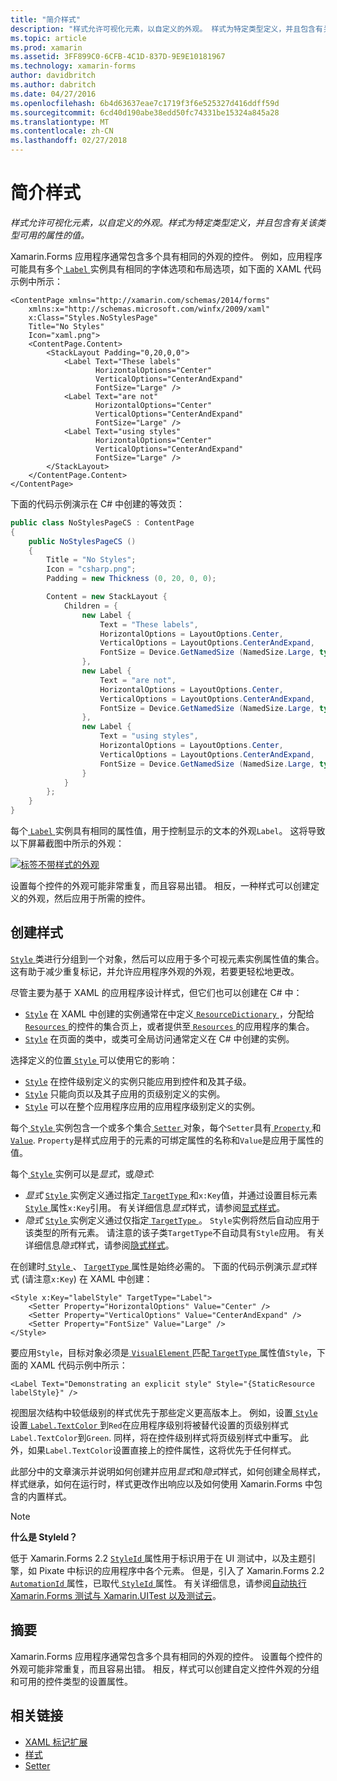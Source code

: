 ```yaml
---
title: "简介样式"
description: "样式允许可视化元素，以自定义的外观。 样式为特定类型定义，并且包含有关该类型可用的属性的值。"
ms.topic: article
ms.prod: xamarin
ms.assetid: 3FF899C0-6CFB-4C1D-837D-9E9E10181967
ms.technology: xamarin-forms
author: davidbritch
ms.author: dabritch
ms.date: 04/27/2016
ms.openlocfilehash: 6b4d63637eae7c1719f3f6e525327d416ddff59d
ms.sourcegitcommit: 6cd40d190abe38edd50fc74331be15324a845a28
ms.translationtype: MT
ms.contentlocale: zh-CN
ms.lasthandoff: 02/27/2018
---
```

# <a name="introduction-to-styles"></a>简介样式

_样式允许可视化元素，以自定义的外观。样式为特定类型定义，并且包含有关该类型可用的属性的值。_

Xamarin.Forms 应用程序通常包含多个具有相同的外观的控件。 例如，应用程序可能具有多个[ `Label` ](https://developer.xamarin.com/api/type/Xamarin.Forms.Label/)实例具有相同的字体选项和布局选项，如下面的 XAML 代码示例中所示：

```xaml
<ContentPage xmlns="http://xamarin.com/schemas/2014/forms"
    xmlns:x="http://schemas.microsoft.com/winfx/2009/xaml"
    x:Class="Styles.NoStylesPage"
    Title="No Styles"
    Icon="xaml.png">
    <ContentPage.Content>
        <StackLayout Padding="0,20,0,0">
            <Label Text="These labels"
                   HorizontalOptions="Center"
                   VerticalOptions="CenterAndExpand"
                   FontSize="Large" />
            <Label Text="are not"
                   HorizontalOptions="Center"
                   VerticalOptions="CenterAndExpand"
                   FontSize="Large" />
            <Label Text="using styles"
                   HorizontalOptions="Center"
                   VerticalOptions="CenterAndExpand"
                   FontSize="Large" />
        </StackLayout>
    </ContentPage.Content>
</ContentPage>
```

下面的代码示例演示在 C# 中创建的等效页：

```csharp
public class NoStylesPageCS : ContentPage
{
    public NoStylesPageCS ()
    {
        Title = "No Styles";
        Icon = "csharp.png";
        Padding = new Thickness (0, 20, 0, 0);

        Content = new StackLayout {
            Children = {
                new Label {
                    Text = "These labels",
                    HorizontalOptions = LayoutOptions.Center,
                    VerticalOptions = LayoutOptions.CenterAndExpand,
                    FontSize = Device.GetNamedSize (NamedSize.Large, typeof(Label))
                },
                new Label {
                    Text = "are not",
                    HorizontalOptions = LayoutOptions.Center,
                    VerticalOptions = LayoutOptions.CenterAndExpand,
                    FontSize = Device.GetNamedSize (NamedSize.Large, typeof(Label))
                },
                new Label {
                    Text = "using styles",
                    HorizontalOptions = LayoutOptions.Center,
                    VerticalOptions = LayoutOptions.CenterAndExpand,
                    FontSize = Device.GetNamedSize (NamedSize.Large, typeof(Label))
                }
            }
        };
    }
}
```

每个[ `Label` ](https://developer.xamarin.com/api/type/Xamarin.Forms.Label/)实例具有相同的属性值，用于控制显示的文本的外观`Label`。 这将导致以下屏幕截图中所示的外观：

[![](introduction-images/no-styles.png "标签不带样式的外观")](introduction-images/no-styles-large.png "标签不带样式的外观")

设置每个控件的外观可能非常重复，而且容易出错。 相反，一种样式可以创建定义的外观，然后应用于所需的控件。

## <a name="creating-a-style"></a>创建样式

[ `Style` ](https://developer.xamarin.com/api/type/Xamarin.Forms.Style/)类进行分组到一个对象，然后可以应用于多个可视元素实例属性值的集合。 这有助于减少重复标记，并允许应用程序外观的外观，若要更轻松地更改。

尽管主要为基于 XAML 的应用程序设计样式，但它们也可以创建在 C# 中：

- [`Style`](https://developer.xamarin.com/api/type/Xamarin.Forms.Style/) 在 XAML 中创建的实例通常在中定义[ `ResourceDictionary` ](https://developer.xamarin.com/api/type/Xamarin.Forms.ResourceDictionary/) ，分配给[ `Resources` ](https://developer.xamarin.com/api/property/Xamarin.Forms.VisualElement.Resources/)的控件的集合页上，或者提供至[ `Resources` ](https://developer.xamarin.com/api/property/Xamarin.Forms.Application.Resources/)的应用程序的集合。
- [`Style`](https://developer.xamarin.com/api/type/Xamarin.Forms.Style/) 在页面的类中，或类可全局访问通常定义在 C# 中创建的实例。

选择定义的位置[ `Style` ](https://developer.xamarin.com/api/type/Xamarin.Forms.Style/)可以使用它的影响：

- [`Style`](https://developer.xamarin.com/api/type/Xamarin.Forms.Style/) 在控件级别定义的实例只能应用到控件和及其子级。
- [`Style`](https://developer.xamarin.com/api/type/Xamarin.Forms.Style/) 只能向页以及其子应用的页级别定义的实例。
- [`Style`](https://developer.xamarin.com/api/type/Xamarin.Forms.Style/) 可以在整个应用程序应用的应用程序级别定义的实例。

每个[ `Style` ](https://developer.xamarin.com/api/type/Xamarin.Forms.Style/)实例包含一个或多个集合[ `Setter` ](https://developer.xamarin.com/api/type/Xamarin.Forms.Setter/)对象，每个`Setter`具有[ `Property` ](https://developer.xamarin.com/api/property/Xamarin.Forms.Setter.Property/)和[`Value`](https://developer.xamarin.com/api/property/Xamarin.Forms.Setter.Value/). `Property`是样式应用于的元素的可绑定属性的名称和`Value`是应用于属性的值。

每个[ `Style` ](https://developer.xamarin.com/api/type/Xamarin.Forms.Style/)实例可以是*显式*，或*隐式*:

- *显式* [ `Style` ](https://developer.xamarin.com/api/type/Xamarin.Forms.Style/)实例定义通过指定[ `TargetType` ](https://developer.xamarin.com/api/property/Xamarin.Forms.Style.TargetType/)和`x:Key`值，并通过设置目标元素[`Style` ](https://developer.xamarin.com/api/property/Xamarin.Forms.VisualElement.Style/)属性`x:Key`引用。 有关详细信息*显式*样式，请参阅[显式样式](~/xamarin-forms/user-interface/styles/explicit.md)。
- *隐式* [ `Style` ](https://developer.xamarin.com/api/type/Xamarin.Forms.Style/)实例定义通过仅指定[ `TargetType` ](https://developer.xamarin.com/api/property/Xamarin.Forms.Style.TargetType/)。 `Style`实例将然后自动应用于该类型的所有元素。 请注意的该子类`TargetType`不自动具有`Style`应用。 有关详细信息*隐式*样式，请参阅[隐式样式](~/xamarin-forms/user-interface/styles/implicit.md)。

在创建时[ `Style` ](https://developer.xamarin.com/api/type/Xamarin.Forms.Style/)、 [ `TargetType` ](https://developer.xamarin.com/api/property/Xamarin.Forms.Style.TargetType/)属性是始终必需的。 下面的代码示例演示*显式*样式 (请注意`x:Key`) 在 XAML 中创建：

```xaml
<Style x:Key="labelStyle" TargetType="Label">
    <Setter Property="HorizontalOptions" Value="Center" />
    <Setter Property="VerticalOptions" Value="CenterAndExpand" />
    <Setter Property="FontSize" Value="Large" />
</Style>
```

要应用`Style`，目标对象必须是[ `VisualElement` ](https://developer.xamarin.com/api/type/Xamarin.Forms.VisualElement/)匹配[ `TargetType` ](https://developer.xamarin.com/api/property/Xamarin.Forms.Style.TargetType/)属性值`Style`，下面的 XAML 代码示例中所示：

```xaml
<Label Text="Demonstrating an explicit style" Style="{StaticResource labelStyle}" />
```

视图层次结构中较低级别的样式优先于那些定义更高版本上。 例如，设置[ `Style` ](https://developer.xamarin.com/api/type/Xamarin.Forms.Style/)设置[ `Label.TextColor` ](https://developer.xamarin.com/api/property/Xamarin.Forms.Label.TextColor/)到`Red`在应用程序级别将被替代设置的页级别样式`Label.TextColor`到`Green`. 同样，将在控件级别样式将页级别样式中重写。 此外，如果`Label.TextColor`设置直接上的控件属性，这将优先于任何样式。

此部分中的文章演示并说明如何创建并应用*显式*和*隐式*样式，如何创建全局样式，样式继承，如何在运行时，样式更改作出响应以及如何使用 Xamarin.Forms 中包含的内置样式。

> [!NOTE]
> **什么是 StyleId？**
>
> 低于 Xamarin.Forms 2.2 [ `StyleId` ](https://developer.xamarin.com/api/property/Xamarin.Forms.Element.StyleId/)属性用于标识用于在 UI 测试中，以及主题引擎，如 Pixate 中标识的应用程序中各个元素。 但是，引入了 Xamarin.Forms 2.2 [ `AutomationId` ](https://developer.xamarin.com/api/property/Xamarin.Forms.Element.AutomationId/)属性，已取代[ `StyleId` ](https://developer.xamarin.com/api/property/Xamarin.Forms.Element.StyleId/)属性。 有关详细信息，请参阅[自动执行 Xamarin.Forms 测试与 Xamarin.UITest 以及测试云](~/xamarin-forms/deploy-test/uitest-and-test-cloud.md)。

## <a name="summary"></a>摘要

Xamarin.Forms 应用程序通常包含多个具有相同的外观的控件。 设置每个控件的外观可能非常重复，而且容易出错。 相反，样式可以创建自定义控件外观的分组和可用的控件类型的设置属性。


## <a name="related-links"></a>相关链接

- [XAML 标记扩展](~/xamarin-forms/xaml/xaml-basics/xaml-markup-extensions.md)
- [样式](https://developer.xamarin.com/api/type/Xamarin.Forms.Style/)
- [Setter](https://developer.xamarin.com/api/type/Xamarin.Forms.Setter/)
